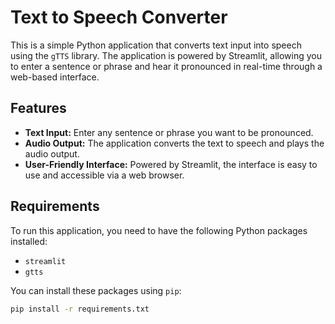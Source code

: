 # Text to Speech Converter

This is a simple Python application that converts text input into speech using the `gTTS` library. The application is powered by Streamlit, allowing you to enter a sentence or phrase and hear it pronounced in real-time through a web-based interface.

## Features

- **Text Input:** Enter any sentence or phrase you want to be pronounced.
- **Audio Output:** The application converts the text to speech and plays the audio output.
- **User-Friendly Interface:** Powered by Streamlit, the interface is easy to use and accessible via a web browser.

## Requirements

To run this application, you need to have the following Python packages installed:

- `streamlit`
- `gtts`

You can install these packages using `pip`:

```bash
pip install -r requirements.txt
